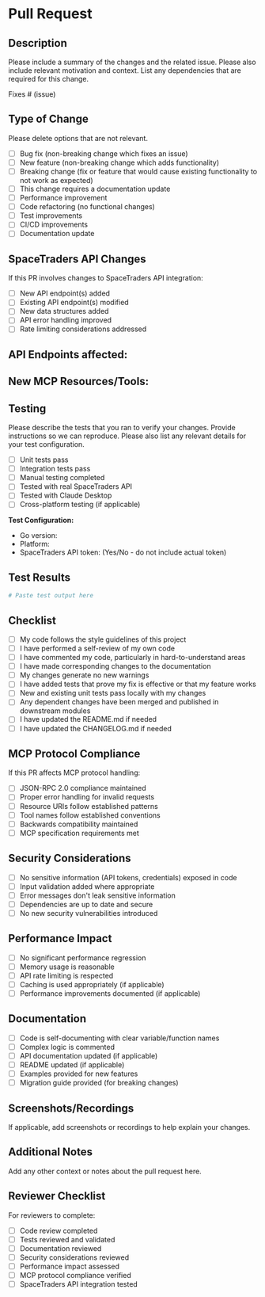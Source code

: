 # Pull Request

## Description

Please include a summary of the changes and the related issue. Please also include relevant motivation and context. List any dependencies that are required for this change.

Fixes # (issue)

## Type of Change

Please delete options that are not relevant.

- [ ] Bug fix (non-breaking change which fixes an issue)
- [ ] New feature (non-breaking change which adds functionality)
- [ ] Breaking change (fix or feature that would cause existing functionality to not work as expected)
- [ ] This change requires a documentation update
- [ ] Performance improvement
- [ ] Code refactoring (no functional changes)
- [ ] Test improvements
- [ ] CI/CD improvements
- [ ] Documentation update

## SpaceTraders API Changes

If this PR involves changes to SpaceTraders API integration:

- [ ] New API endpoint(s) added
- [ ] Existing API endpoint(s) modified
- [ ] New data structures added
- [ ] API error handling improved
- [ ] Rate limiting considerations addressed

**API Endpoints affected:**
- 

**New MCP Resources/Tools:**
- 

## Testing

Please describe the tests that you ran to verify your changes. Provide instructions so we can reproduce. Please also list any relevant details for your test configuration.

- [ ] Unit tests pass
- [ ] Integration tests pass
- [ ] Manual testing completed
- [ ] Tested with real SpaceTraders API
- [ ] Tested with Claude Desktop
- [ ] Cross-platform testing (if applicable)

**Test Configuration:**
- Go version:
- Platform:
- SpaceTraders API token: (Yes/No - do not include actual token)

## Test Results

```bash
# Paste test output here
```

## Checklist

- [ ] My code follows the style guidelines of this project
- [ ] I have performed a self-review of my own code
- [ ] I have commented my code, particularly in hard-to-understand areas
- [ ] I have made corresponding changes to the documentation
- [ ] My changes generate no new warnings
- [ ] I have added tests that prove my fix is effective or that my feature works
- [ ] New and existing unit tests pass locally with my changes
- [ ] Any dependent changes have been merged and published in downstream modules
- [ ] I have updated the README.md if needed
- [ ] I have updated the CHANGELOG.md if needed

## MCP Protocol Compliance

If this PR affects MCP protocol handling:

- [ ] JSON-RPC 2.0 compliance maintained
- [ ] Proper error handling for invalid requests
- [ ] Resource URIs follow established patterns
- [ ] Tool names follow established conventions
- [ ] Backwards compatibility maintained
- [ ] MCP specification requirements met

## Security Considerations

- [ ] No sensitive information (API tokens, credentials) exposed in code
- [ ] Input validation added where appropriate
- [ ] Error messages don't leak sensitive information
- [ ] Dependencies are up to date and secure
- [ ] No new security vulnerabilities introduced

## Performance Impact

- [ ] No significant performance regression
- [ ] Memory usage is reasonable
- [ ] API rate limiting is respected
- [ ] Caching is used appropriately (if applicable)
- [ ] Performance improvements documented (if applicable)

## Documentation

- [ ] Code is self-documenting with clear variable/function names
- [ ] Complex logic is commented
- [ ] API documentation updated (if applicable)
- [ ] README updated (if applicable)
- [ ] Examples provided for new features
- [ ] Migration guide provided (for breaking changes)

## Screenshots/Recordings

If applicable, add screenshots or recordings to help explain your changes.

## Additional Notes

Add any other context or notes about the pull request here.

## Reviewer Checklist

For reviewers to complete:

- [ ] Code review completed
- [ ] Tests reviewed and validated
- [ ] Documentation reviewed
- [ ] Security considerations reviewed
- [ ] Performance impact assessed
- [ ] MCP protocol compliance verified
- [ ] SpaceTraders API integration tested